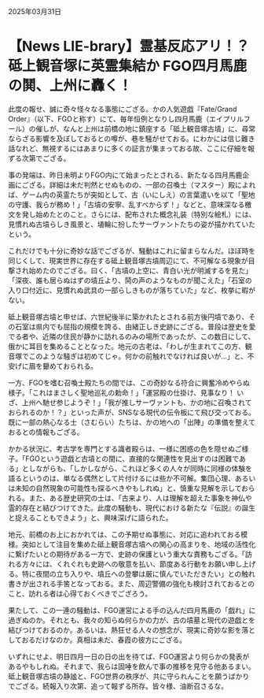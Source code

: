 2025年03月31日

# 【News LIE-brary】霊基反応アリ！？ 砥上観音塚に英霊集結か FGO四月馬鹿の鬨、上州に轟く！

此度の報せ、誠に奇々怪々なる事態にござる。かの人気遊戯『Fate/Grand Order』（以下、FGOと称す）にて、毎年恒例となりし四月馬鹿（エイプリルフール）の催しが、なんと上州は前橋の地に鎮座する「砥上観音塚古墳」に、尋常ならざる影響を及ぼしておるとの噂が、巷を騒がせておる。にわかには信じ難き話なれど、無視するにはあまりに多くの証言が集まっておる故、ここに仔細を報ずる次第でござる。

事の発端は、昨日未明よりFGO内にて始まったとされる、新たなる四月馬鹿企画にござる。詳細は未だ判然とせぬものの、一部の召喚士（マスター）殿によれば、ゲーム内の英霊たちが突如として、古（いにしえ）の言葉遣いを以て「聖地の守護、我らが務め！」「古墳の安寧、乱すべからず！」などと、意味深なる檄文を発し始めたとのこと。さらには、配布された概念礼装（特別な絵札）には、見慣れぬ古墳らしき風景と、埴輪に扮したサーヴァントたちの姿が描かれていたという。

これだけでも十分に奇妙な話でござるが、騒動はこれに留まらなんだ。ほぼ時を同じくして、現実世界に存在する砥上観音塚古墳周辺にて、不可解なる現象が目撃され始めたのでござる。曰く、「古墳の上空に、青白い光が明滅するを見た」「深夜、誰も居らぬはずの墳丘より、鬨の声のようなものが聞こえた」「石室の入り口付近に、見慣れぬ武具の一部らしきものが落ちていた」など、枚挙に暇がない。

砥上観音塚古墳と申せば、六世紀後半に築かれたとされる前方後円墳であり、その石室は県内でも屈指の規模を誇る、由緒正しき史跡にござる。普段は歴史を愛でる者や、近隣の住民が静かに訪れるのみの場所であったが、この数日にして、俄かに耳目を集めることとなった。地元の古老は、「わしが生まれてこの方、観音塚でこのような騒ぎは初めてじゃ。何かの前触れでなければ良いが…」と、不安げに眉を顰めておられる。

一方、FGOを嗜む召喚士殿たちの間では、この奇妙なる符合に興奮冷めやらぬ様子。「これはまさしく聖地巡礼の勅命！」「運営殿の仕掛け、見事なり！ いざ、上州へ馳せ参じようぞ！」「我が推しサーヴァントも、かの地に召喚されておられるのか！？」といった声が、SNSなる現代の伝令板にて飛び交っておる。既に一部の熱心なる士（さむらい）たちは、かの地への「出陣」の準備を整えておるとの情報もござる。

かかる状況に、考古学を専門とする識者殿らは、一様に困惑の色を隠せぬご様子。「FGOという遊戯と古墳との間に、直接的な関連性を見出すのは困難である」としながらも、「しかしながら、これほど多くの人々が同時に同様の体験を語るというのは、単なる偶然として片付けるには些か不可解。集団心理、あるいは未知の自然現象の可能性も探るべきやもしれぬ」と、慎重な見解を示しておられる。また、ある歴史研究の士は、「古来より、人は理解を超えた事象を神仏や霊的存在と結びつけてきた。此度の騒動も、現代における新たな『伝説』の誕生と捉えることもできよう」と、興味深げに語られた。

地元、前橋のお上におかれては、この予期せぬ事態に、対応に追われておる模様。突如として注目を集めた砥上観音塚古墳への関心の高まりを、地域の活性化に繋げたいとの期待がある一方で、史跡の保護という重大な責務もござる。「訪れる方々には、くれぐれも史跡への敬意を払い、節度ある行動をお願い申し上げる。特に夜間の立ち入りや、墳丘への登攀は厳に慎んでいただきたい」との触れ書きが出される手筈となっておる。また、周辺警備の強化も検討されておるとのこと、訪れる者は心得ておくべきでござろう。

果たして、この一連の騒動は、FGO運営による手の込んだ四月馬鹿の「戯れ」に過ぎぬのか。それとも、我々の知らぬ何らかの力が、古の墳墓と現代の遊戯とを結びつけておるのか。あるいは、熱狂せる人々の想念が、現実に奇妙な影を落としておるだけなのか。真相は未だ、春霞の彼方にござる。

いずれにせよ、明日四月一日の日の出を待てば、FGO運営より何らかの発表があるやもしれぬ。それまで、我らは固唾を飲んで事の推移を見守る他あるまい。砥上観音塚古墳の静謐と、FGO世界の秩序が、共に守られんことを願うばかりでござる。続報入り次第、追って報ずる所存。皆々様、油断召さるな。
